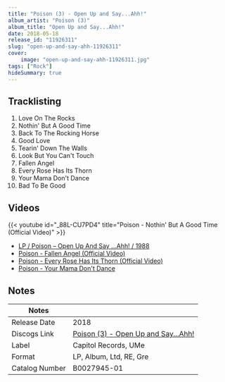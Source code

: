 ```yaml
---
title: "Poison (3) - Open Up and Say...Ahh!"
album_artist: "Poison (3)"
album_title: "Open Up and Say...Ahh!"
date: 2018-05-18
release_id: "11926311"
slug: "open-up-and-say-ahh-11926311"
cover:
    image: "open-up-and-say-ahh-11926311.jpg"
tags: ["Rock"]
hideSummary: true
---
```


## Tracklisting
1. Love On The Rocks
2. Nothin' But A Good Time
3. Back To The Rocking Horse
4. Good Love
5. Tearin' Down The Walls
6. Look But You Can't Touch
7. Fallen Angel
8. Every Rose Has Its Thorn
9. Your Mama Don't Dance
10. Bad To Be Good

## Videos
{{< youtube id="_88L-CU7PD4" title="Poison - Nothin' But A Good Time (Official Video)" >}}
- [LP / Poison – Open Up And Say ...Ahh! / 1988](https://www.youtube.com/watch?v=6PuKzJ5JXMY)
- [Poison - Fallen Angel (Official Video)](https://www.youtube.com/watch?v=AelpbAegA-4)
- [Poison - Every Rose Has Its Thorn (Official Video)](https://www.youtube.com/watch?v=j2r2nDhTzO4)
- [Poison - Your Mama Don't Dance](https://www.youtube.com/watch?v=aB5JRS6JOck)

## Notes

| Notes          |             |
| ---------------| ----------- |
| Release Date   | 2018 |
| Discogs Link   | [Poison (3) - Open Up and Say...Ahh!](https://www.discogs.com/release/11926311) |
| Label          | Capitol Records, UMe |
| Format         | LP, Album, Ltd, RE, Gre |
| Catalog Number | B0027945-01 |

